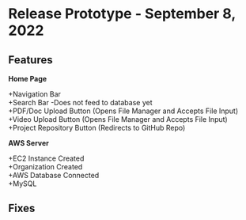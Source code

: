 # Release Prototype - September 8, 2022

## Features

**Home Page**  

+Navigation Bar  
+Search Bar
  -Does not feed to database yet  
+PDF/Doc Upload Button (Opens File Manager and Accepts File Input)  
+Video Upload Button (Opens File Manager and Accepts File Input)  
+Project Repository Button (Redirects to GitHub Repo)  


**AWS Server**  

+EC2 Instance Created  
+Organization Created  
+AWS Database Connected  
+MySQL

## Fixes

